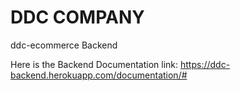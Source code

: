 # DDC COMPANY

ddc-ecommerce Backend

Here is the Backend Documentation link: https://ddc-backend.herokuapp.com/documentation/#
